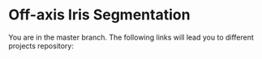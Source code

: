 # Off-axis Iris Segmentation
You are in the master branch. 
The following links will lead you to different projects repository:
